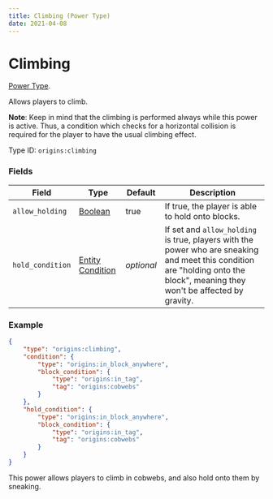 ```yaml
---
title: Climbing (Power Type)
date: 2021-04-08
---
```

# Climbing

[Power Type](../power_types.md).

Allows players to climb.

**Note**: Keep in mind that the climbing is performed always while this power is active. Thus, a condition which checks for a horizontal collision is required for the player to have the usual climbing effect.

Type ID: `origins:climbing`

### Fields

Field  | Type | Default | Description
-------|------|---------|-------------
`allow_holding` | [Boolean](../data_types/boolean.md) | true | If true, the player is able to hold onto blocks.
`hold_condition` | [Entity Condition](../entity_conditions.md) | _optional_ | If set and `allow_holding` is true, players with the power who are sneaking and meet this condition are "holding onto the block", meaning they won't be affected by gravity.

### Example
```json
{
    "type": "origins:climbing",
    "condition": {
		"type": "origins:in_block_anywhere",
		"block_condition": {
			"type": "origins:in_tag",
			"tag": "origins:cobwebs"
		}
    },
    "hold_condition": {
		"type": "origins:in_block_anywhere",
		"block_condition": {
			"type": "origins:in_tag",
			"tag": "origins:cobwebs"
		}
    }
}
```
This power allows players to climb in cobwebs, and also hold onto them by sneaking.
